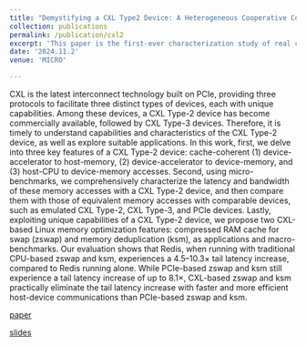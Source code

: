 ```yaml
---
title: "Demystifying a CXL Type2 Device: A Heterogeneous Cooperative Computing Perspective"
collection: publications
permalink: /publication/cxl2
excerpt: 'This paper is the first-ever characterization study of real commodity CXL Type-2 devices. We also introduce a real-world use case of Type-2 device as cache-coherent accelerator for Linux kernel function offloading. [paper]() [slides]()'
date: '2024.11.2'
venue: 'MICRO'

---
```


CXL is the latest interconnect technology built on PCIe, providing three protocols to facilitate three distinct types of devices, each with unique capabilities. Among these devices, a CXL Type-2 device has become commercially available, followed by CXL Type-3 devices. Therefore, it is timely to understand capabilities and characteristics of the CXL Type-2 device, as well as explore suitable applications. In this work, first, we delve into three key features of a CXL Type-2 device: cache-coherent (1) device-accelerator to host-memory, (2) device-accelerator to device-memory, and (3) host-CPU to device-memory accesses. Second, using micro-benchmarks, we comprehensively characterize the latency and bandwidth of these memory accesses with a CXL Type-2 device, and then compare them with those of equivalent memory accesses with comparable devices, such as emulated CXL Type-2, CXL Type-3, and PCIe devices. Lastly, exploiting unique capabilities of a CXL Type-2 device, we propose two CXL-based Linux memory optimization features: compressed RAM cache for swap (zswap) and memory deduplication (ksm), as applications and macro-benchmarks. Our evaluation shows that Redis, when running with traditional CPU-based zswap and ksm, experiences a 4.5–10.3× tail latency increase, compared to Redis running alone. While PCIe-based zswap and ksm still experience a tail latency increase of up to 8.1×, CXL-based zswap and ksm practically eliminate the tail latency increase with faster and more efficient host-device communications than PCIe-based zswap and ksm.


[paper]()

[slides]()